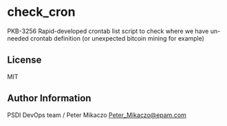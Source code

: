 # check_cron
PKB-3256
Rapid-developed crontab list script to check where we have un-needed crontab definition (or unexpected bitcoin mining for example)

License
-------

MIT

Author Information
------------------

PSDI DevOps team / Peter Mikaczo <Peter_Mikaczo@epam.com>